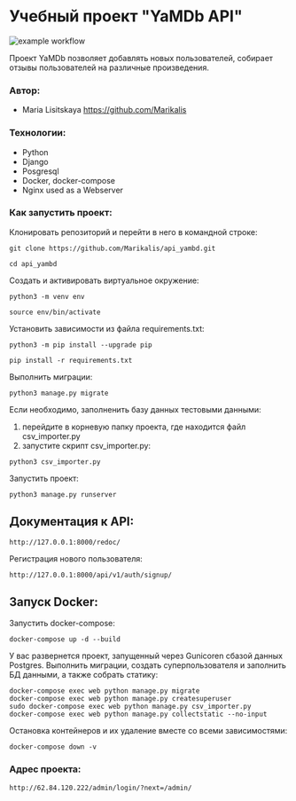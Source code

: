 # Учебный проект "YaMDb API"

![ example workflow ](https://github.com/Marikalis/yamdb_final/actions/workflows/yamdb_workflow.yml/badge.svg)

Проект YaMDb позволяет добавлять новых пользователей,
собирает отзывы пользователей на различные произведения.

### Автор:
- Maria Lisitskaya https://github.com/Marikalis

### Технологии:
- Python
- Django
- Posgresql
- Docker, docker-compose
- Nginx used as a Webserver

### Как запустить проект:

Клонировать репозиторий и перейти в него в командной строке:

```
git clone https://github.com/Marikalis/api_yambd.git
```

```
cd api_yambd
```

Cоздать и активировать виртуальное окружение:

```
python3 -m venv env
```

```
source env/bin/activate
```

Установить зависимости из файла requirements.txt:

```
python3 -m pip install --upgrade pip
```

```
pip install -r requirements.txt
```

Выполнить миграции:

```
python3 manage.py migrate
```

Если необходимо, заполненить базу данных тестовыми данными:

1. перейдите в корневую папку проекта, где находится файл csv_importer.py
2. запустите скрипт csv_importer.py:
```
python3 csv_importer.py
```

Запустить проект:

```
python3 manage.py runserver
```

## Документация к API:

```
http://127.0.0.1:8000/redoc/
```

Регистрация нового пользователя:

```
http://127.0.0.1:8000/api/v1/auth/signup/
```

## Запуск Docker:

Запуcтить docker-compose:

```
docker-compose up -d --build
```

У вас развернется проект, запущенный через Gunicoren сбазой данных Postgres.
Выполнить миграции, создать суперпользователя и заполнить БД данными, а также собрать статику:

```
docker-compose exec web python manage.py migrate
docker-compose exec web python manage.py createsuperuser
sudo docker-compose exec web python manage.py csv_importer.py
docker-compose exec web python manage.py collectstatic --no-input
```

Остановка контейнеров и их удаление вместе со всеми зависимостями:

```
docker-compose down -v 
```

### Адрес проекта:

```
http://62.84.120.222/admin/login/?next=/admin/ 
```